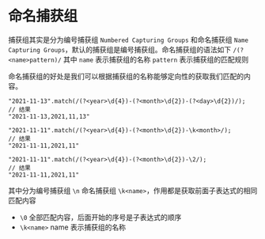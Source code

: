 # 命名捕获组

捕获组其实是分为编号捕获组 `Numbered Capturing Groups` 和命名捕获组 `Name Capturing Groups`，默认的捕获组是编号捕获组。命名捕获组的语法如下 `/(?<name>pattern)/` 其中 `name` 表示捕获组的名称 `pattern` 表示捕获组的匹配规则

命名捕获组的好处是我们可以根据捕获组的名称能够定向性的获取我们匹配的内容。

```
"2021-11-13".match(/(?<year>\d{4})-(?<month>\d{2})-(?<day>\d{2})/);
// 结果
"2021-11-13,2021,11,13"

"2021-11-11".match(/(?<year>\d{4})-(?<month>\d{2})-\k<month>/);
// 结果
"2021-11-11,2021,11"

"2021-11-11".match(/(?<year>\d{4})-(?<month>\d{2})-\2/);
// 结果
"2021-11-11,2021,11"
```

其中分为编号捕获组 `\n` 命名捕获组 `\k<name>`，作用都是获取前面子表达式的相同匹配内容
- `\0` 全部匹配内容，后面开始的序号是子表达式的顺序
- `\k<name>` name 表示捕获组的名称